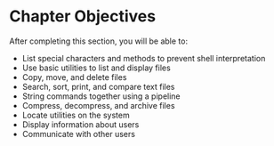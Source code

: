 
# Chapter Objectives

After completing this section, you will be able to:

- List special characters and methods to prevent shell interpretation
- Use basic utilities to list and display files
- Copy, move, and delete files
- Search, sort, print, and compare text files
- String commands together using a pipeline
- Compress, decompress, and archive files
- Locate utilities on the system
- Display information about users
- Communicate with other users

